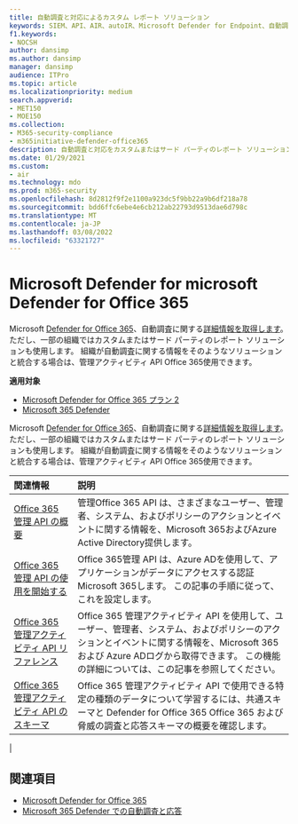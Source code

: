 ```yaml
---
title: 自動調査と対応によるカスタム レポート ソリューション
keywords: SIEM、API、AIR、autoIR、Microsoft Defender for Endpoint、自動調査、統合、カスタム レポート
f1.keywords:
- NOCSH
author: dansimp
ms.author: dansimp
manager: dansimp
audience: ITPro
ms.topic: article
ms.localizationpriority: medium
search.appverid:
- MET150
- MOE150
ms.collection:
- M365-security-compliance
- m365initiative-defender-office365
description: 自動調査と対応をカスタムまたはサード パーティのレポート ソリューションに統合する方法について説明します。
ms.date: 01/29/2021
ms.custom:
- air
ms.technology: mdo
ms.prod: m365-security
ms.openlocfilehash: 8d2812f9f2e1100a923dc5f9bb22a9b6df218a78
ms.sourcegitcommit: bdd6ffc6ebe4e6cb212ab22793d9513dae6d798c
ms.translationtype: MT
ms.contentlocale: ja-JP
ms.lasthandoff: 03/08/2022
ms.locfileid: "63321727"
---
```

# <a name="custom-or-third-party-reporting-solutions-for-microsoft-defender-for-office-365"></a>Microsoft Defender for microsoft Defender for Office 365

Microsoft [Defender for Office 365](defender-for-office-365.md)、自動調査に関する[詳細情報を取得します](air-view-investigation-results.md)。 ただし、一部の組織ではカスタムまたはサード パーティのレポート ソリューションも使用します。 組織が自動調査に関する情報を[](office-365-air.md)そのようなソリューションと統合する場合は、管理アクティビティ API Office 365使用できます。

**適用対象**
- [Microsoft Defender for Office 365 プラン 2](defender-for-office-365.md)
- [Microsoft 365 Defender](../defender/microsoft-365-defender.md)

Microsoft [Defender for Office 365](defender-for-office-365.md)、自動調査に関する[詳細情報を取得します](air-view-investigation-results.md)。 ただし、一部の組織ではカスタムまたはサード パーティのレポート ソリューションも使用します。 組織が自動調査に関する情報をそのようなソリューションと統合する場合は、管理アクティビティ API Office 365使用できます。

|関連情報|説明|
|:---|:---|
|[Office 365 管理 API の概要](/office/office-365-management-api/office-365-management-apis-overview)|管理Office 365 API は、さまざまなユーザー、管理者、システム、およびポリシーのアクションとイベントに関する情報を、Microsoft 365およびAzure Active Directory提供します。|
|[Office 365 管理 API の使用を開始する](/office/office-365-management-api/get-started-with-office-365-management-apis)|Office 365管理 API は、Azure ADを使用して、アプリケーションがデータにアクセスする認証Microsoft 365します。 この記事の手順に従って、これを設定します。|
|[Office 365 管理アクティビティ API リファレンス](/office/office-365-management-api/office-365-management-activity-api-reference)|Office 365 管理アクティビティ API を使用して、ユーザー、管理者、システム、およびポリシーのアクションとイベントに関する情報を、Microsoft 365 および Azure ADログから取得できます。 この機能の詳細については、この記事を参照してください。|
|[Office 365 管理アクティビティ API のスキーマ](/office/office-365-management-api/office-365-management-activity-api-schema)|Office 365 管理アクティビティ API で[](/office/office-365-management-api/office-365-management-activity-api-schema#common-schema)使用できる特定の[](/office/office-365-management-api/office-365-management-activity-api-schema#office-365-advanced-threat-protection-and-threat-investigation-and-response-schema)種類のデータについて学習するには、共通スキーマと Defender for Office 365 Office 365 および脅威の調査と応答スキーマの概要を確認します。|
|

## <a name="see-also"></a>関連項目

- [Microsoft Defender for Office 365](defender-for-office-365.md)
- [Microsoft 365 Defender での自動調査と応答](/microsoft-365/security/defender/m365d-autoir)
